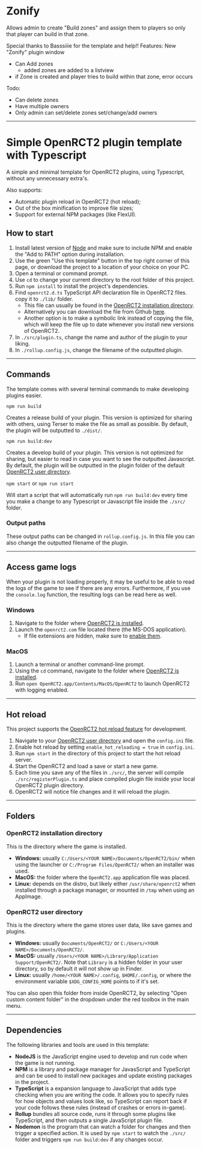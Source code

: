 # Zonify 
Allows admin to create "Build zones" and assign them to players so only that player can build in that zone.

Special thanks to Basssiiie for the template and help!!
Features:
New "Zonify" plugin window
 - Can Add zones
   - added zones are added to a listview
- if Zone is created and player tries to build within that zone, error occurs

Todo: 
- Can delete zones
- Have multiple owners
- Only admin can set/delete zones set/change/add owners



--------------

# Simple OpenRCT2 plugin template with Typescript

A simple and minimal template for OpenRCT2 plugins, using Typescript, without any unnecessary extra's.

Also supports:
- Automatic plugin reload in OpenRCT2 (hot reload);
- Out of the box minification to improve file sizes;
- Support for external NPM packages (like FlexUI).

## How to start

1. Install latest version of [Node](https://nodejs.org/en/) and make sure to include NPM and enable the "Add to PATH" option during installation.
2. Use the green "Use this template" button in the top right corner of this page, or download the project to a location of your choice on your PC.
3. Open a terminal or command prompt.
4. Use `cd` to change your current directory to the root folder of this project.
5. Run `npm install` to install the project's dependencies.
6. Find `openrct2.d.ts` TypeScript API declaration file in OpenRCT2 files. copy it to `./lib/` folder.
   - This file can usually be found in the [OpenRCT2 installation directory](#openrct2-installation-directory).
   - Alternatively you can download the file from Github [here](https://raw.githubusercontent.com/OpenRCT2/OpenRCT2/develop/distribution/openrct2.d.ts).
   - Another option is to make a symbolic link instead of copying the file, which will keep the file up to date whenever you install new versions of OpenRCT2.
7. In `./src/plugin.ts`, change the name and author of the plugin to your liking.
8. In `./rollup.config.js`, change the filename of the outputted plugin.

---

## Commands

The template comes with several terminal commands to make developing plugins easier.

`npm run build`

Creates a release build of your plugin. This version is optimized for sharing with others, using Terser to make the file as small as possible. By default, the plugin will be outputted to `./dist/`.

`npm run build:dev`

Creates a develop build of your plugin. This version is not optimized for sharing, but easier to read in case you want to see the outputted Javascript. By default, the plugin will be outputted in the plugin folder of the default [OpenRCT2 user directory](#openrct2-user-directory).

`npm start` or `npm run start`

Will start a script that will automatically run `npm run build:dev` every time you make a change to any Typescript or Javascript file inside the `./src/` folder.

### Output paths

These output paths can be changed in `rollup.config.js`. In this file you can also change the outputted filename of the plugin.

---

## Access game logs

When your plugin is not loading properly, it may be useful to be able to read the logs of the game to see if there are any errors. Furthermore, if you use the `console.log` function, the resulting logs can be read here as well.

### Windows

1. Navigate to the folder where [OpenRCT2 is installed](#openrct2-installation-directory).
2. Launch the `openrct2.com` file located there (the MS-DOS application).
	- If file extensions are hidden, make sure to [enable them](https://support.microsoft.com/en-us/windows/common-file-name-extensions-in-windows-da4a4430-8e76-89c5-59f7-1cdbbc75cb01).

### MacOS

1. Launch a terminal or another command-line prompt.
2. Using the `cd` command, navigate to the folder where [OpenRCT2 is installed](#openrct2-installation-directory).
3. Run `open OpenRCT2.app/Contents/MacOS/OpenRCT2` to launch OpenRCT2 with logging enabled.

---

## Hot reload

This project supports the [OpenRCT2 hot reload feature](https://github.com/OpenRCT2/OpenRCT2/blob/master/distribution/scripting.md#writing-scripts) for development.

1. Navigate to your [OpenRCT2 user directory](#openrct2-user-directory) and open the `config.ini` file.
2. Enable hot reload by setting `enable_hot_reloading = true` in `config.ini`.
3. Run `npm start` in the directory of this project to start the hot reload server.
4. Start the OpenRCT2 and load a save or start a new game.
5. Each time you save any of the files in `./src/`, the server will compile `./src/registerPlugin.ts` and place compiled plugin file inside your local OpenRCT2 plugin directory.
6. OpenRCT2 will notice file changes and it will reload the plugin.

---

## Folders

### OpenRCT2 installation directory

This is the directory where the game is installed.

- **Windows:** usually `C:/Users/<YOUR NAME>/Documents/OpenRCT2/bin/` when using the launcher or `C:/Program Files/OpenRCT2/` when an installer was used.
- **MacOS:** the folder where the `OpenRCT2.app` application file was placed.
- **Linux:** depends on the distro, but likely either `/usr/share/openrct2` when installed through a package manager, or mounted in `/tmp` when using an AppImage.

### OpenRCT2 user directory

This is the directory where the game stores user data, like save games and plugins.

- **Windows:** usually `Documents/OpenRCT2/` or `C:/Users/<YOUR NAME>/Documents/OpenRCT2/`.
- **MacOS:** usually `/Users/<YOUR NAME>/Library/Application Support/OpenRCT2/`. Note that `Library` is a hidden folder in your user directory, so by default it will not show up in Finder.
- **Linux:** usually `/home/<YOUR NAME>/.config`, `$HOME/.config`, or where the environment variable `$XDG_CONFIG_HOME` points to if it's set.

You can also open this folder from inside OpenRCT2, by selecting "Open custom content folder" in the dropdown under the red toolbox in the main menu.

---

## Dependencies

The following libraries and tools are used in this template:

- **NodeJS** is the JavaScript engine used to develop and run code when the game is not running.
- **NPM** is a library and package manager for JavasScript and TypeScript and can be used to install new packages and update existing packages in the project.
- **TypeScript** is a expansion language to JavaScript that adds type checking when you are writing the code. It allows you to specify rules for how objects and values look like, so TypeScript can report back if your code follows these rules (instead of crashes or errors in-game).
- **Rollup** bundles all source code, runs it through some plugins like TypeScript, and then outputs a single JavaScript plugin file.
- **Nodemon** is the program that can watch a folder for changes and then trigger a specified action. It is used by `npm start` to watch the `./src/` folder and triggers `npm run build:dev` if any changes occur.